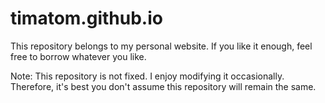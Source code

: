 # timatom.github.io
This repository belongs to my personal website. If you like it enough, feel free to borrow whatever you like.

Note: This repository is not fixed. I enjoy modifying it occasionally. Therefore, it's best you don't assume this repository will remain the same.
